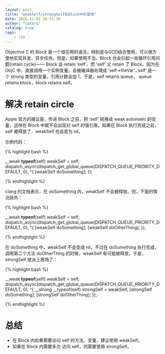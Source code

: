 ```yaml
---
layout: post
title: "weakSelf/strongSelf在Block中的使用"
date: 2016-11-01 10:13:36
author: "cathra"
catalog: true
tags:
    - iOS
---
```



Objective C 的 Block 是一个很实用的语法，特别是与GCD结合使用，可以很方便地实现并发、异步任务。但是，如果使用不当，Block 也会引起一些循环引用问题(retain cycle)—— Block 会 retain ‘self’，而 ‘self‘ 又 retain 了 Block。因为在 ObjC 中，直接调用一个实例变量，会被编译器处理成 ‘self->theVar’，’self’ 是一个 strong 类型的变量，引用计数会加 1，于是，self retains queue， queue retains block，block retains self。


# 解决 retain circle


Apple 官方的建议是，传进 Block 之前，把 ‘self’ 转换成 weak automatic 的变量，这样在 Block 中就不会出现对 self 的强引用。如果在 Block 执行完成之前，self 被释放了，weakSelf 也会变为 nil。

示例代码：

{% highlight bash %}

__weak __typeof__(self) weakSelf = self;
dispatch_async(dispatch_get_global_queue(DISPATCH_QUEUE_PRIORITY_DEFAULT, 0), ^{
    [weakSelf doSomething];
});

{% endhighlight %}


clang 的文档表示，在 doSomething 内，weakSelf 不会被释放。但，下面的情况除外：

{% highlight bash %}

__weak __typeof__(self) weakSelf = self;
dispatch_async(dispatch_get_global_queue(DISPATCH_QUEUE_PRIORITY_DEFAULT, 0), ^{
    [weakSelf doSomething];
    [weakSelf doOtherThing];
});

{% endhighlight %}


在 doSomething 中，weakSelf 不会变成 nil，不过在 doSomething 执行完成，调用第二个方法 doOtherThing 的时候，weakSelf 有可能被释放，于是，strongSelf 就派上用场了：


{% highlight bash %}

__weak __typeof__(self) weakSelf = self;
dispatch_async(dispatch_get_global_queue(DISPATCH_QUEUE_PRIORITY_DEFAULT, 0), ^{
    __strong __typeof(self) strongSelf = weakSelf;
    [strongSelf doSomething];
    [strongSelf doOtherThing];
});

{% endhighlight %}


# 总结


- 在 Block 内如果需要访问 self 的方法、变量，建议使用 weakSelf。
- 如果在 Block 内需要多次 访问 self，则需要使用 strongSelf。
